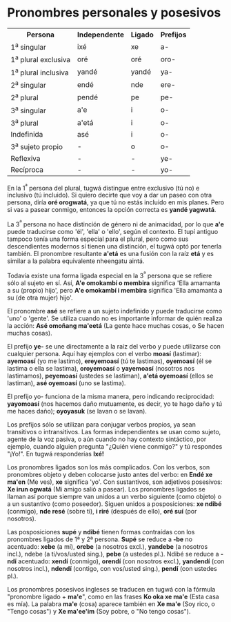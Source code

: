 # Pronombres personales y posesivos 

<table style="align: center;">
  <tr>
    <th>Persona</th>
    <th>Independente</th>
    <th>Ligado</th>
    <th>Prefijos</th>
  </tr>
  
  <tr>
    <td>1<sup>a</sup> singular</td>
    <td>ixé</td>
    <td>xe</td>
    <td>a-</td>
  </tr>

  <tr>
    <td>1<sup>a</sup> plural exclusiva</td>
    <td>oré</td>
    <td>oré</td>
    <td>oro-</td>
  </tr>

  <tr>
    <td>1<sup>a</sup> plural inclusiva</td>
    <td>yandé</td>
    <td>yandé</td>
    <td>ya-</td>
  </tr>

  <tr>
    <td>2<sup>a</sup> singular</td>
    <td>endé</td>
    <td>nde</td>
    <td>ere-</td>
  </tr>

  <tr>
    <td>2<sup>a</sup> plural</td>
    <td>pendé</td>
    <td>pe</td>
    <td>pe-</td>
  </tr>

  <tr>
    <td>3<sup>a</sup> singular</td>
    <td>a'e</td>
    <td>i</td>
    <td>o-</td>
  </tr>

  <tr>
    <td>3<sup>a</sup> plural</td>
    <td>a'etá</td>
    <td>i</td>
    <td>o-</td>
  </tr>

  <tr>
    <td>Indefinida</td>
    <td>asé</td>
    <td>i</td>
    <td>o-</td>
  </tr>

  <tr>
    <td>3<sup>a</sup> sujeto propio</td>
    <td>-</td>
    <td>o</td>
    <td>o-</td>
  </tr>

  <tr>
    <td>Reflexiva</td>
    <td>-</td>
    <td>-</td>
    <td>ye-</td>
  </tr>

  <tr>
    <td>Recíproca</td>
    <td>-</td>
    <td>-</td>
    <td>yo-</td>
  </tr>

</table>

En la 1<sup>ª</sup> persona del plural, tugwá distingue entre exclusivo (tú no) e inclusivo (tú incluido). Si quiero decirte que voy a dar un paseo con otra persona, diría **oré orogwatá**, ya que tú no estás incluido en mis planes. Pero si vas a pasear conmigo, entonces la opción correcta es **yandé yagwatá**.

La 3<sup>ª</sup> persona no hace distinción de género ni de animacidad, por lo que **a'e** puede traducirse como 'él', 'ella' o 'ello', según el contexto. El tupí antiguo tampoco tenía una forma especial para el plural, pero como sus descendientes modernos sí tienen una distinción, el tugwá optó por tenerla también. El pronombre resultante **a'etá** es una fusión con la raíz **etá** y es similar a la palabra equivalente nheengatu aintá.

Todavía existe una forma ligada especial en la 3<sup>ª</sup> persona que se refiere sólo al sujeto en sí. Así, **A'e omokambí o membira** significa 'Ella amamanta a su (propio) hijo', pero **A'e omokambí i membira** significa 'Ella amamanta a su (de otra mujer) hijo'.

El pronombre **asé** se refiere a un sujeto indefinido y puede traducirse como 'uno' o 'gente'. Se utiliza cuando no es importante informar de quién realiza la acción: **Asé omoñang ma'eetá** (La gente hace muchas cosas, o Se hacen muchas cosas).

El prefijo **ye-** se une directamente a la raíz del verbo y puede utilizarse con cualquier persona. Aquí hay ejemplos con el verbo **moasí** (lastimar): **ayemoasí** (yo me lastimo), **ereyemoasí** (tú te lastimas), **oyemoasí** (él se lastima o ella se lastima), **oroyemoasí** o **yayemoasí** (nosotros nos lastimamos), **peyemoasí** (ustedes se lastiman), **a'etá oyemoasí** (ellos se lastiman), **asé oyemoasí** (uno se lastima).

El prefijo yo- funciona de la misma manera, pero indicando reciprocidad: **yayomoasí** (nos hacemos daño mutuamente, es decir, yo te hago daño y tú me haces daño); **oyoyasuk** (se lavan o se lavan).

Los prefijos sólo se utilizan para conjugar verbos propios, ya sean transitivos o intransitivos. Las formas independientes se usan como sujeto, agente de la voz pasiva, o aún cuando no hay contexto sintáctico, por ejemplo, cuando alguien pregunta "¿Quién viene conmigo?" y tú respondes "¡Yo!". En tugwá responderías **Ixé!**

Los pronombres ligados son los más complicados. Con los verbos, son pronombres objeto y deben colocarse justo antes del verbo: en **Endé xe ma'en** (Me ves), **xe** significa 'yo'. Con sustantivos, son adjetivos posesivos: **Xe irun ogwatá** (Mi amigo salió a pasear). Los pronombres ligados se llaman así porque siempre van unidos a un verbo siguiente (como objeto) o a un sustantivo (como poseedor). Siguen unidos a posposiciones: **xe ndibé** (conmigo), **nde resé** (sobre ti), **i riré** (después de ello), **oré suí** (por nosotros).

Las posposiciones **supé** y **ndibé** tienen formas contraídas con los pronombres ligados de 1ª y 2ª persona. **Supé** se reduce a **-be** no acentuado: **xebe** (a mí), **orebe** (a nosotros excl.), **yandebe** (a nosotros incl.), ndebe (a ti/vos/usted sing.), **pebe** (a ustedes pl.). Ndibé se reduce a **-ndí** acentuado: **xendí** (conmigo), **orendí** (con nosotros excl.), **yandendí** (con nosotros incl.), **ndendí** (contigo, con vos/usted sing.), **pendí** (con ustedes pl.).

Los pronombres posesivos ingleses se traducen en tugwá con la fórmula "pronombre ligado + **ma'e**", como en las frases **Ko oka xe ma'e** (Esta casa es mía). La palabra **ma'e** (cosa) aparece también en **Xe ma'e** (Soy rico, o "Tengo cosas") y **Xe ma'ee'im** (Soy pobre, o "No tengo cosas").
